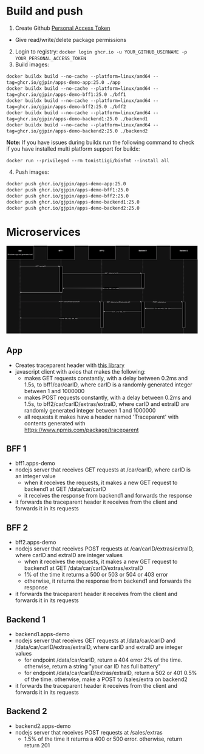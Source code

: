 # Build and push
1. Create Github [Personal Access Token](https://github.com/settings/tokens/new)
  - Give read/write/delete package permissions
2. Login to registry: `docker login ghcr.io -u YOUR_GITHUB_USERNAME -p YOUR_PERSONAL_ACCESS_TOKEN`
3. Build images:
```
docker buildx build --no-cache --platform=linux/amd64 --tag=ghcr.io/gjpin/apps-demo-app:25.0 ./app
docker buildx build --no-cache --platform=linux/amd64 --tag=ghcr.io/gjpin/apps-demo-bff1:25.0 ./bff1
docker buildx build --no-cache --platform=linux/amd64 --tag=ghcr.io/gjpin/apps-demo-bff2:25.0 ./bff2
docker buildx build --no-cache --platform=linux/amd64 --tag=ghcr.io/gjpin/apps-demo-backend1:25.0 ./backend1
docker buildx build --no-cache --platform=linux/amd64 --tag=ghcr.io/gjpin/apps-demo-backend2:25.0 ./backend2
```
**Note:** If you have issues during buildx run the following command to check if you have installed multi platform support for buildx:
```
docker run --privileged --rm tonistiigi/binfmt --install all
```
4. Push images:
```
docker push ghcr.io/gjpin/apps-demo-app:25.0
docker push ghcr.io/gjpin/apps-demo-bff1:25.0
docker push ghcr.io/gjpin/apps-demo-bff2:25.0
docker push ghcr.io/gjpin/apps-demo-backend1:25.0
docker push ghcr.io/gjpin/apps-demo-backend2:25.0
```

# Microservices

![diagram](apps-demo.drawio.png)

## App
- Creates traceparent header with [this library](https://www.npmjs.com/package/traceparent)
- javascript client with axios that makes the following:
  - makes GET requests constantly, with a delay between 0.2ms and 1.5s, to bff1/car/carID, where carID is a randomly generated integer between 1 and 1000000
  - makes POST requests constantly, with a delay between 0.2ms and 1.5s, to bff2/car/carID/extras/extraID, where carID and extraID are randomly generated integer between 1 and 1000000
  - all requests it makes have a header named 'Traceparent' with contents generated with https://www.npmjs.com/package/traceparent

## BFF 1
- bff1.apps-demo
- nodejs server that receives GET requests at /car/carID, where carID is an integer value
  - when it receives the requests, it makes a new GET request to backend1 at GET /data/car/carID
  - it receives the response from backend1 and forwards the response
- it forwards the traceparent header it receives from the client and forwards it in its requests

## BFF 2
- bff2.apps-demo
- nodejs server that receives POST requests at /car/carID/extras/extraID, where carID and extraID are integer values
  - when it receives the requests, it makes a new GET request to backend1 at GET /data/car/carID/extras/extraID
  - 1% of the time it returns a 500 or 503 or 504 or 403 error
  - otherwise, it returns the response from backend1 and forwards the response
- it forwards the traceparent header it receives from the client and forwards it in its requests

## Backend 1
- backend1.apps-demo
- nodejs server that receives GET requests at /data/car/carID and /data/car/carID/extras/extraID, where carID and extraID are integer values
  - for endpoint /data/car/carID, return a 404 error 2% of the time. otherwise, return a string "your car ID has full battery"
  - for endpoint /data/car/carID/extras/extraID, return a 502 or 401 0.5% of the time. otherwise, make a POST to /sales/extra on backend2
- it forwards the traceparent header it receives from the client and forwards it in its requests

## Backend 2
- backend2.apps-demo
- nodejs server that receives POST requests at /sales/extras
  - 1.5% of the time it returns a 400 or 500 error. otherwise, return return 201